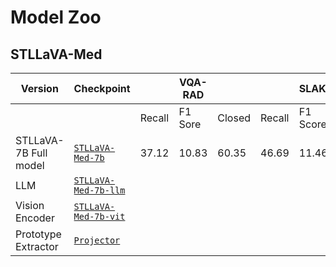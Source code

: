 # Model Zoo

## STLLaVA-Med

| Version               | Checkpoint |        | VQA-RAD |        |        | SLAKE    |        |        | PVQA     |        |
|-----------------------|------------|--------|---------|--------|--------|----------|--------|--------|----------|--------|
|                       |            | Recall | F1 Sore | Closed | Recall | F1 Score | Recall | Recall | F1 Score | Closed |
| STLLaVA-7B Full model |[`STLLaVA-Med-7b`](https://huggingface.co/ZachSun/stllava-med-7b)            | 37.12  | 10.83   | 60.35  | 46.69  | 11.46    | 57.69  | 11.92  | 2.72     | 52.90  |
| LLM                   |[`STLLaVA-Med-7b-llm`](https://huggingface.co/ZachSun/stllava-med-7b-llm)            |        |         |        |        |          |        |        |          |        |
| Vision Encoder        |[`STLLaVA-Med-7b-vit`](https://huggingface.co/ZachSun/stllava-med-7b-vit)            |        |         |        |        |          |        |        |          |        |
| Prototype Extractor   | [`Projector`](https://huggingface.co/ZachSun/stllava-med-projector)           |        |         |        |        |          |        |        |          |        |